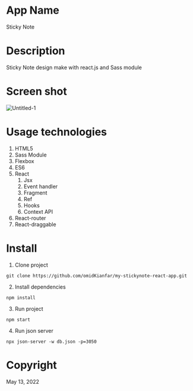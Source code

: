 # App Name

Sticky Note

# Description

Sticky Note design make with react.js and Sass module

# Screen shot

![Untitled-1](https://user-images.githubusercontent.com/97664457/169257531-c21ab6fb-0202-42ba-8410-e680a587368a.jpg)

# Usage technologies

1. HTML5
2. Sass Module
3. Flexbox
4. ES6
5. React
   1. Jsx
   2. Event handler
   3. Fragment
   4. Ref
   5. Hooks
   6. Context API
5. React-router
6. React-draggable

# Install

  1. Clone project

    git clone https://github.com/omidKianfar/my-stickynote-react-app.git

  2. Install dependencies

    npm install

  3. Run project

    npm start

  4. Run json server

    npx json-server -w db.json -p=3050

# Copyright

May 13, 2022
